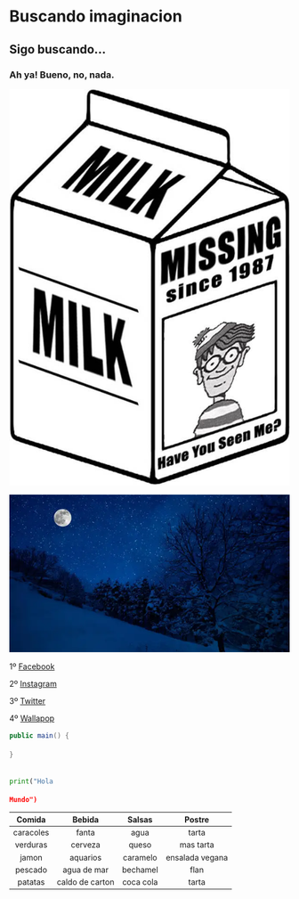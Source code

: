 

# Buscando imaginacion

## Sigo buscando...

### Ah ya! Bueno, no, nada. 

![](img/Encuentrame.jpg)

![](img/Noche.webp)


1º [Facebook](https://www.facebook.com)

2º [Instagram](https://www.instagram.com)

3º [Twitter](https://www.twitter.com)

4º [Wallapop](https://www.wallapop.com)


``` java
public main() {

}
```


```py

print("Hola 

Mundo")

```




|Comida|Bebida|Salsas|Postre|
|:-:|:-:|:-:|:-:|
|caracoles|fanta|agua|tarta|
|verduras|cerveza|queso|mas tarta|
|jamon|aquarios|caramelo|ensalada vegana|
|pescado|agua de mar|bechamel|flan|
|patatas|caldo de carton|coca cola|tarta|

